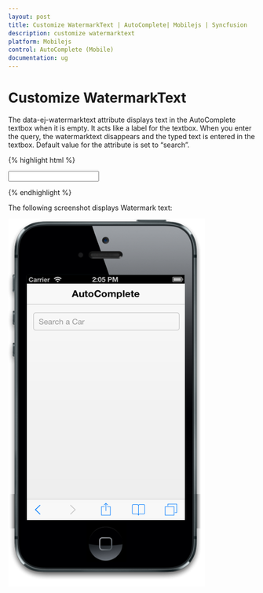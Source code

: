 ```yaml
---
layout: post
title: Customize WatermarkText | AutoComplete| Mobilejs | Syncfusion
description: customize watermarktext
platform: Mobilejs
control: AutoComplete (Mobile) 
documentation: ug
---
```


# Customize WatermarkText

The data-ej-watermarktext attribute displays text in the AutoComplete textbox when it is empty. It acts like a label for the textbox. When you enter the query, the watermarktext disappears and the typed text is entered in the textbox. Default value for the attribute is set to “search”.

{% highlight html %}

<input id="autocomplete_sample" data-role="ejmautocomplete" data-ej-watermarktext="Search a Car" data-ej-datasource="window.datasrc" data-ej-fields-text="name" />    

{% endhighlight %}

The following screenshot displays Watermark text:

![](Customize-WatermarkText_images/Customize-WatermarkText_img1.png)